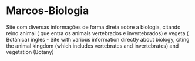 # Marcos-Biologia
Site com diversas informações de forma direta sobre a biologia, citando reino animal  ( que entra os animais vertebrados e invertebrados) e vegeta ( Botânica) inglês - Site with various information directly about biology, citing the animal kingdom (which includes vertebrates and invertebrates) and vegetation (Botany)

